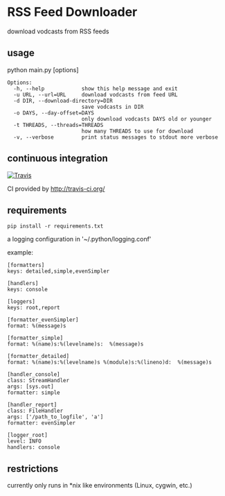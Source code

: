RSS Feed Downloader
===================

download vodcasts from RSS feeds

usage
-----

python main.py [options]

    Options:
      -h, --help            show this help message and exit
      -u URL, --url=URL     download vodcasts from feed URL
      -d DIR, --download-directory=DIR
                            save vodcasts in DIR
      -o DAYS, --day-offset=DAYS
                            only download vodcasts DAYS old or younger
      -t THREADS, --threads=THREADS
                            how many THREADS to use for download
      -v, --verbose         print status messages to stdout more verbose

continuous integration
----------------------
[![Travis](https://img.shields.io/travis/dachrisch/rss-feed-downloader.svg?maxAge=2592000)](https://travis-ci.org/dachrisch/rss-feed-downloader)

CI provided by http://travis-ci.org/

requirements
------------

    pip install -r requirements.txt

a logging configuration in '~/.python/logging.conf'

example:

    [formatters]
    keys: detailed,simple,evenSimpler
     
    [handlers]
    keys: console
     
    [loggers]
    keys: root,report

    [formatter_evenSimpler]
    format: %(message)s
     
    [formatter_simple]
    format: %(name)s:%(levelname)s:  %(message)s
     
    [formatter_detailed]
    format: %(name)s:%(levelname)s %(module)s:%(lineno)d:  %(message)s
     
    [handler_console]
    class: StreamHandler
    args: [sys.out]
    formatter: simple

    [handler_report]
    class: FileHandler
    args: ['/path_to_logfile', 'a']
    formatter: evenSimpler
    
    [logger_root]
    level: INFO
    handlers: console

 
restrictions
------------

currently only runs in *nix like environments (Linux, cygwin, etc.)
